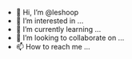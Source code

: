 - 👋 Hi, I’m @leshoop
- 👀 I’m interested in ...
- 🌱 I’m currently learning ...
- 💞️ I’m looking to collaborate on ...
- 📫 How to reach me ...

<!---
leshoop/leshoop is a ✨ special ✨ repository because its `README.md` (this file) appears on your GitHub profile.
You can click the Preview link to take a look at your changes.
--->
